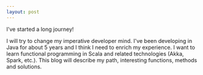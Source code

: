 ```yaml
---
layout: post
---
```


I've started a long journey!

I will try to change my imperative developer mind.
I've been developing in Java for about 5 years and I think I need to enrich my experience.
I want to learn functional programming in Scala and related technologies (Akka, Spark, etc.).
This blog will describe my path, interesting functions, methods and solutions.